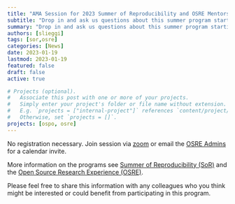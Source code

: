 ```yaml
---
title: "AMA Session for 2023 Summer of Reproducibility and OSRE Mentors"
subtitle: "Drop in and ask us questions about this summer program starting at 10:30am Pacific Time on January 26, 2023."
summary: "Drop in and ask us questions about this summer program starting at 10:30am Pacific Time on January 26, 2023. Take a look at info about these programs on this website or watch one of the earlier [videos](https://youtube.com/playlist?list=PLgEgostMUSe0uH-iqE3kUbsb-W_LRZaLv). We will give a brief overview of the program and discuss the benefits of being a Summer of Reproducibility mentor, a joint program with the NSF-funded Repeto Project."
authors: [slieggi]
tags: [sor,osre]
categories: [News]
date: 2023-01-19
lastmod: 2023-01-19
featured: false
draft: false
active: true

# Projects (optional).
#   Associate this post with one or more of your projects.
#   Simply enter your project's folder or file name without extension.
#   E.g. `projects = ["internal-project"]` references `content/project/deep-learning/index.md`.
#   Otherwise, set `projects = []`.
projects: [ospo, osre]
---
```


No registration necessary. Join session via [zoom](https://ucsc.zoom.us/j/95464664724?pwd=d1V1VzFsSnpnTnhhWWRqenJrRWF6dz09) or email the [OSRE Admins](mailto:ospo-info-group@ucsc.edu) for a calendar invite.
 
More information on the programs see [Summer of Reproducibility (SoR)](/sor) and the [Open Source Research Experience (OSRE)](/osre). 
 
Please feel free to share this information with any colleagues who you think might be interested or could benefit from participating in this program.
